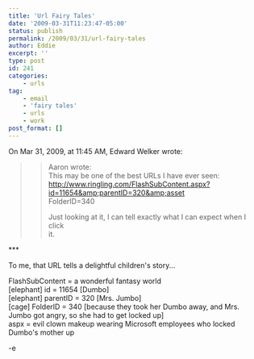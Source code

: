 ```yaml
---
title: 'Url Fairy Tales'
date: '2009-03-31T11:23:47-05:00'
status: publish
permalink: /2009/03/31/url-fairy-tales
author: Eddie
excerpt: ''
type: post
id: 241
categories:
    - urls
tag:
    - email
    - 'fairy tales'
    - urls
    - work
post_format: []
---
```

On Mar 31, 2009, at 11:45 AM, Edward Welker wrote:

>> Aaron wrote:  
>> This may be one of the best URLs I have ever seen:  
>> http://www.ringling.com/FlashSubContent.aspx?id=11654&amp;parentID=320&amp;asset  
>> FolderID=340  
>>  
>> Just looking at it, I can tell exactly what I can expect when I click  
>> it.

\*\*\*

To me, that URL tells a delightful children's story...

FlashSubContent = a wonderful fantasy world  
\[elephant\] id = 11654 \[Dumbo\]  
\[elephant\] parentID = 320 \[Mrs. Jumbo\]  
\[cage\] FolderID = 340 \[because they took her Dumbo away, and Mrs. Jumbo got angry, so she had to get locked up\]  
aspx = evil clown makeup wearing Microsoft employees who locked Dumbo's mother up

-e